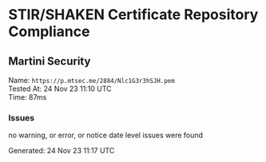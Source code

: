 # STIR/SHAKEN Certificate Repository Compliance

## Martini Security

Name: `https://p.mtsec.me/2884/Nlc1G3r3hSJH.pem`\
Tested At: 24 Nov 23 11:10 UTC\
Time: 87ms

### Issues

no warning, or error, or notice date level issues were found

Generated: 24 Nov 23 11:17 UTC